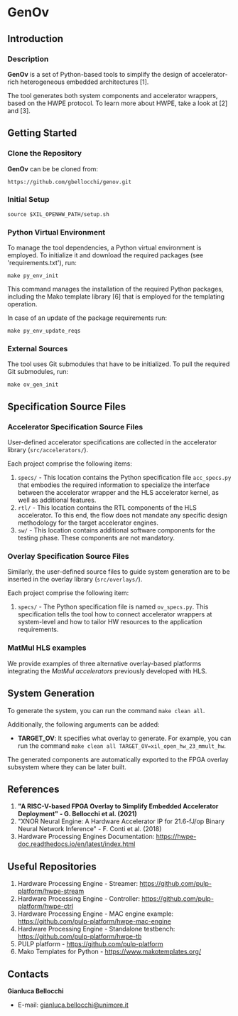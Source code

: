 
# GenOv

## Introduction
### Description
**GenOv** is a set of Python-based tools to simplify the design of accelerator-rich heterogeneous embedded architectures [1]. 

The tool generates both system components and accelerator wrappers, based on the HWPE protocol. To learn more about HWPE, take a look at [2] and [3].

## Getting Started

### Clone the Repository
**GenOv** can be be cloned from:
```
https://github.com/gbellocchi/genov.git
```

### Initial Setup
```Shell
source $XIL_OPENHW_PATH/setup.sh
```

### Python Virtual Environment
To manage the tool dependencies, a Python virtual environment is employed. To initialize it and download the required packages (see 'requirements.txt'), run:

```
make py_env_init
```

This command manages the installation of the required Python packages, including the Mako template library [6] that is employed for the templating operation.

In case of an update of the package requirements run:

```
make py_env_update_reqs
```

### External Sources
The tool uses Git submodules that have to be initialized. To pull the required Git submodules, run:

```
make ov_gen_init
```

## Specification Source Files

### Accelerator Specification Source Files

User-defined accelerator specifications are collected in the accelerator library (`src/accelerators/`). 

Each project comprise the following items:

1.  `specs/` - This location contains the Python specification file `acc_specs.py` that embodies the required information to specialize the interface between the accelerator wrapper and the HLS accelerator kernel, as well as additional features.
2.  `rtl/` - This location contains the RTL components of the HLS accelerator. To this end, the flow does not mandate any specific design methodology for the target accelerator engines.
3.  `sw/` - This location contains additional software components for the testing phase. These components are not mandatory.

### Overlay Specification Source Files
Similarly, the user-defined source files to guide system generation are to be inserted in the overlay library (`src/overlays/`). 

Each project comprise the following item:

1.  `specs/` - The Python specification file is named `ov_specs.py`. This specification tells the tool how to connect accelerator wrappers at system-level and how to tailor HW resources to the application requirements.

### MatMul HLS examples
We provide examples of three alternative overlay-based platforms integrating the _MatMul accelerators_ previously developed with HLS.

## System Generation
To generate the system, you can run the command `make clean all`. 

Additionally, the following arguments can be added:

- **TARGET_OV**: It specifies what overlay to generate. For example, you can run the command `make clean all TARGET_OV=xil_open_hw_23_mmult_hw`.

The generated components are automatically exported to the FPGA overlay subsystem where they can be later built.

## References
1) **"A RISC-V-based FPGA Overlay to Simplify Embedded Accelerator Deployment" - G. Bellocchi et al. (2021)**
2) "XNOR Neural Engine: A Hardware Accelerator IP for 21.6-fJ/op Binary Neural Network Inference" - F. Conti et al. (2018)
3) Hardware Processing Engines Documentation: https://hwpe-doc.readthedocs.io/en/latest/index.html
  
## Useful Repositories
1) Hardware Processing Engine - Streamer: https://github.com/pulp-platform/hwpe-stream
2) Hardware Processing Engine - Controller: https://github.com/pulp-platform/hwpe-ctrl
3) Hardware Processing Engine - MAC engine example: https://github.com/pulp-platform/hwpe-mac-engine
4) Hardware Processing Engine - Standalone testbench: https://github.com/pulp-platform/hwpe-tb
5) PULP platform - https://github.com/pulp-platform
6) Mako Templates for Python - https://www.makotemplates.org/

## Contacts
**Gianluca Bellocchi**
* E-mail: <gianluca.bellocchi@unimore.it>